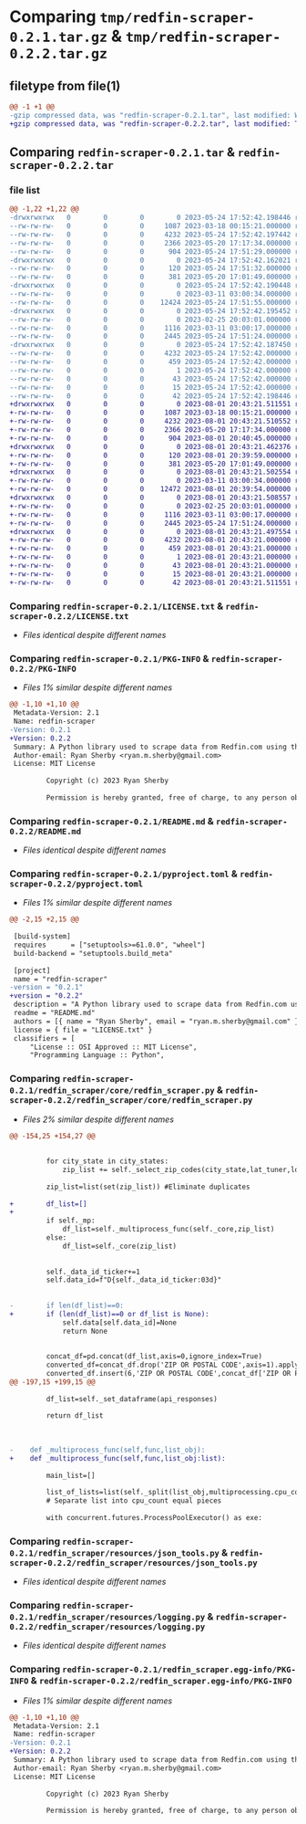 # Comparing `tmp/redfin-scraper-0.2.1.tar.gz` & `tmp/redfin-scraper-0.2.2.tar.gz`

## filetype from file(1)

```diff
@@ -1 +1 @@
-gzip compressed data, was "redfin-scraper-0.2.1.tar", last modified: Wed May 24 17:52:42 2023, max compression
+gzip compressed data, was "redfin-scraper-0.2.2.tar", last modified: Tue Aug  1 20:43:21 2023, max compression
```

## Comparing `redfin-scraper-0.2.1.tar` & `redfin-scraper-0.2.2.tar`

### file list

```diff
@@ -1,22 +1,22 @@
-drwxrwxrwx   0        0        0        0 2023-05-24 17:52:42.198446 redfin-scraper-0.2.1/
--rw-rw-rw-   0        0        0     1087 2023-03-18 00:15:21.000000 redfin-scraper-0.2.1/LICENSE.txt
--rw-rw-rw-   0        0        0     4232 2023-05-24 17:52:42.197442 redfin-scraper-0.2.1/PKG-INFO
--rw-rw-rw-   0        0        0     2366 2023-05-20 17:17:34.000000 redfin-scraper-0.2.1/README.md
--rw-rw-rw-   0        0        0      904 2023-05-24 17:51:29.000000 redfin-scraper-0.2.1/pyproject.toml
-drwxrwxrwx   0        0        0        0 2023-05-24 17:52:42.162021 redfin-scraper-0.2.1/redfin_scraper/
--rw-rw-rw-   0        0        0      120 2023-05-24 17:51:32.000000 redfin-scraper-0.2.1/redfin_scraper/__init__.py
--rw-rw-rw-   0        0        0      381 2023-05-20 17:01:49.000000 redfin-scraper-0.2.1/redfin_scraper/config.py
-drwxrwxrwx   0        0        0        0 2023-05-24 17:52:42.190448 redfin-scraper-0.2.1/redfin_scraper/core/
--rw-rw-rw-   0        0        0        0 2023-03-11 03:00:34.000000 redfin-scraper-0.2.1/redfin_scraper/core/__init__.py
--rw-rw-rw-   0        0        0    12424 2023-05-24 17:51:55.000000 redfin-scraper-0.2.1/redfin_scraper/core/redfin_scraper.py
-drwxrwxrwx   0        0        0        0 2023-05-24 17:52:42.195452 redfin-scraper-0.2.1/redfin_scraper/resources/
--rw-rw-rw-   0        0        0        0 2023-02-25 20:03:01.000000 redfin-scraper-0.2.1/redfin_scraper/resources/__init__.py
--rw-rw-rw-   0        0        0     1116 2023-03-11 03:00:17.000000 redfin-scraper-0.2.1/redfin_scraper/resources/json_tools.py
--rw-rw-rw-   0        0        0     2445 2023-05-24 17:51:24.000000 redfin-scraper-0.2.1/redfin_scraper/resources/logging.py
-drwxrwxrwx   0        0        0        0 2023-05-24 17:52:42.187450 redfin-scraper-0.2.1/redfin_scraper.egg-info/
--rw-rw-rw-   0        0        0     4232 2023-05-24 17:52:42.000000 redfin-scraper-0.2.1/redfin_scraper.egg-info/PKG-INFO
--rw-rw-rw-   0        0        0      459 2023-05-24 17:52:42.000000 redfin-scraper-0.2.1/redfin_scraper.egg-info/SOURCES.txt
--rw-rw-rw-   0        0        0        1 2023-05-24 17:52:42.000000 redfin-scraper-0.2.1/redfin_scraper.egg-info/dependency_links.txt
--rw-rw-rw-   0        0        0       43 2023-05-24 17:52:42.000000 redfin-scraper-0.2.1/redfin_scraper.egg-info/requires.txt
--rw-rw-rw-   0        0        0       15 2023-05-24 17:52:42.000000 redfin-scraper-0.2.1/redfin_scraper.egg-info/top_level.txt
--rw-rw-rw-   0        0        0       42 2023-05-24 17:52:42.198446 redfin-scraper-0.2.1/setup.cfg
+drwxrwxrwx   0        0        0        0 2023-08-01 20:43:21.511551 redfin-scraper-0.2.2/
+-rw-rw-rw-   0        0        0     1087 2023-03-18 00:15:21.000000 redfin-scraper-0.2.2/LICENSE.txt
+-rw-rw-rw-   0        0        0     4232 2023-08-01 20:43:21.510552 redfin-scraper-0.2.2/PKG-INFO
+-rw-rw-rw-   0        0        0     2366 2023-05-20 17:17:34.000000 redfin-scraper-0.2.2/README.md
+-rw-rw-rw-   0        0        0      904 2023-08-01 20:40:45.000000 redfin-scraper-0.2.2/pyproject.toml
+drwxrwxrwx   0        0        0        0 2023-08-01 20:43:21.462376 redfin-scraper-0.2.2/redfin_scraper/
+-rw-rw-rw-   0        0        0      120 2023-08-01 20:39:59.000000 redfin-scraper-0.2.2/redfin_scraper/__init__.py
+-rw-rw-rw-   0        0        0      381 2023-05-20 17:01:49.000000 redfin-scraper-0.2.2/redfin_scraper/config.py
+drwxrwxrwx   0        0        0        0 2023-08-01 20:43:21.502554 redfin-scraper-0.2.2/redfin_scraper/core/
+-rw-rw-rw-   0        0        0        0 2023-03-11 03:00:34.000000 redfin-scraper-0.2.2/redfin_scraper/core/__init__.py
+-rw-rw-rw-   0        0        0    12472 2023-08-01 20:39:54.000000 redfin-scraper-0.2.2/redfin_scraper/core/redfin_scraper.py
+drwxrwxrwx   0        0        0        0 2023-08-01 20:43:21.508557 redfin-scraper-0.2.2/redfin_scraper/resources/
+-rw-rw-rw-   0        0        0        0 2023-02-25 20:03:01.000000 redfin-scraper-0.2.2/redfin_scraper/resources/__init__.py
+-rw-rw-rw-   0        0        0     1116 2023-03-11 03:00:17.000000 redfin-scraper-0.2.2/redfin_scraper/resources/json_tools.py
+-rw-rw-rw-   0        0        0     2445 2023-05-24 17:51:24.000000 redfin-scraper-0.2.2/redfin_scraper/resources/logging.py
+drwxrwxrwx   0        0        0        0 2023-08-01 20:43:21.497554 redfin-scraper-0.2.2/redfin_scraper.egg-info/
+-rw-rw-rw-   0        0        0     4232 2023-08-01 20:43:21.000000 redfin-scraper-0.2.2/redfin_scraper.egg-info/PKG-INFO
+-rw-rw-rw-   0        0        0      459 2023-08-01 20:43:21.000000 redfin-scraper-0.2.2/redfin_scraper.egg-info/SOURCES.txt
+-rw-rw-rw-   0        0        0        1 2023-08-01 20:43:21.000000 redfin-scraper-0.2.2/redfin_scraper.egg-info/dependency_links.txt
+-rw-rw-rw-   0        0        0       43 2023-08-01 20:43:21.000000 redfin-scraper-0.2.2/redfin_scraper.egg-info/requires.txt
+-rw-rw-rw-   0        0        0       15 2023-08-01 20:43:21.000000 redfin-scraper-0.2.2/redfin_scraper.egg-info/top_level.txt
+-rw-rw-rw-   0        0        0       42 2023-08-01 20:43:21.511551 redfin-scraper-0.2.2/setup.cfg
```

### Comparing `redfin-scraper-0.2.1/LICENSE.txt` & `redfin-scraper-0.2.2/LICENSE.txt`

 * *Files identical despite different names*

### Comparing `redfin-scraper-0.2.1/PKG-INFO` & `redfin-scraper-0.2.2/PKG-INFO`

 * *Files 1% similar despite different names*

```diff
@@ -1,10 +1,10 @@
 Metadata-Version: 2.1
 Name: redfin-scraper
-Version: 0.2.1
+Version: 0.2.2
 Summary: A Python library used to scrape data from Redfin.com using the unofficial Stringray API.
 Author-email: Ryan Sherby <ryan.m.sherby@gmail.com>
 License: MIT License
         
         Copyright (c) 2023 Ryan Sherby
         
         Permission is hereby granted, free of charge, to any person obtaining a copy
```

### Comparing `redfin-scraper-0.2.1/README.md` & `redfin-scraper-0.2.2/README.md`

 * *Files identical despite different names*

### Comparing `redfin-scraper-0.2.1/pyproject.toml` & `redfin-scraper-0.2.2/pyproject.toml`

 * *Files 1% similar despite different names*

```diff
@@ -2,15 +2,15 @@
 
 [build-system]
 requires      = ["setuptools>=61.0.0", "wheel"]
 build-backend = "setuptools.build_meta"
 
 [project]
 name = "redfin-scraper"
-version = "0.2.1"
+version = "0.2.2"
 description = "A Python library used to scrape data from Redfin.com using the unofficial Stringray API."
 readme = "README.md"
 authors = [{ name = "Ryan Sherby", email = "ryan.m.sherby@gmail.com" }]
 license = { file = "LICENSE.txt" }
 classifiers = [
     "License :: OSI Approved :: MIT License",
     "Programming Language :: Python",
```

### Comparing `redfin-scraper-0.2.1/redfin_scraper/core/redfin_scraper.py` & `redfin-scraper-0.2.2/redfin_scraper/core/redfin_scraper.py`

 * *Files 2% similar despite different names*

```diff
@@ -154,25 +154,27 @@
     
         
         for city_state in city_states:
             zip_list += self._select_zip_codes(city_state,lat_tuner,lon_tuner)
 
         zip_list=list(set(zip_list)) #Eliminate duplicates
 
+        df_list=[]
+
         if self._mp:
             df_list=self._multiprocess_func(self._core,zip_list)
         else:
             df_list=self._core(zip_list)
 
         
         self._data_id_ticker+=1
         self.data_id=f"D{self._data_id_ticker:03d}"
 
 
-        if len(df_list)==0:
+        if (len(df_list)==0 or df_list is None):
             self.data[self.data_id]=None
             return None
 
 
         concat_df=pd.concat(df_list,axis=0,ignore_index=True)
         converted_df=concat_df.drop('ZIP OR POSTAL CODE',axis=1).apply(lambda row:pd.to_numeric(row,errors='ignore'))
         converted_df.insert(6,'ZIP OR POSTAL CODE',concat_df['ZIP OR POSTAL CODE'].astype(str))
@@ -197,15 +199,15 @@
 
         df_list=self._set_dataframe(api_responses)
 
         return df_list
 
 
 
-    def _multiprocess_func(self,func,list_obj):
+    def _multiprocess_func(self,func,list_obj:list):
         
         main_list=[]
 
         list_of_lists=list(self._split(list_obj,multiprocessing.cpu_count()))
         # Separate list into cpu_count equal pieces
 
         with concurrent.futures.ProcessPoolExecutor() as exe:
```

### Comparing `redfin-scraper-0.2.1/redfin_scraper/resources/json_tools.py` & `redfin-scraper-0.2.2/redfin_scraper/resources/json_tools.py`

 * *Files identical despite different names*

### Comparing `redfin-scraper-0.2.1/redfin_scraper/resources/logging.py` & `redfin-scraper-0.2.2/redfin_scraper/resources/logging.py`

 * *Files identical despite different names*

### Comparing `redfin-scraper-0.2.1/redfin_scraper.egg-info/PKG-INFO` & `redfin-scraper-0.2.2/redfin_scraper.egg-info/PKG-INFO`

 * *Files 1% similar despite different names*

```diff
@@ -1,10 +1,10 @@
 Metadata-Version: 2.1
 Name: redfin-scraper
-Version: 0.2.1
+Version: 0.2.2
 Summary: A Python library used to scrape data from Redfin.com using the unofficial Stringray API.
 Author-email: Ryan Sherby <ryan.m.sherby@gmail.com>
 License: MIT License
         
         Copyright (c) 2023 Ryan Sherby
         
         Permission is hereby granted, free of charge, to any person obtaining a copy
```

